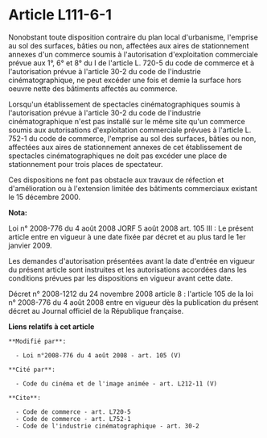 # Article L111-6-1

Nonobstant toute disposition contraire du plan local d'urbanisme, l'emprise au sol des surfaces, bâties ou non, affectées aux
aires de stationnement annexes d'un commerce soumis à l'autorisation d'exploitation commerciale prévue aux 1°, 6° et 8° du I
de l'article L. 720-5 du code de commerce et à l'autorisation prévue à l'article 30-2 du code de l'industrie
cinématographique, ne peut excéder une fois et demie la surface hors oeuvre nette des bâtiments affectés au commerce. 

Lorsqu'un établissement de spectacles cinématographiques soumis à l'autorisation prévue à l'article 30-2 du code de
l'industrie cinématographique n'est pas installé sur le même site qu'un commerce soumis aux autorisations d'exploitation
commerciale prévues à l'article L. 752-1 du code de commerce, l'emprise au sol des surfaces, bâties ou non, affectées aux
aires de stationnement annexes de cet établissement de spectacles cinématographiques ne doit pas excéder une place de
stationnement pour trois places de spectateur. 

Ces dispositions ne font pas obstacle aux travaux de réfection et d'amélioration ou à l'extension limitée des bâtiments
commerciaux existant le 15 décembre 2000.

**Nota:**

Loi n° 2008-776 du 4 août 2008 JORF 5 août 2008 art. 105 III : Le présent article entre en vigueur à une date fixée par
décret et au plus tard le 1er janvier 2009. 

Les demandes d'autorisation présentées avant la date d'entrée en vigueur du présent article sont instruites et les
autorisations accordées dans les conditions prévues par les dispositions en vigueur avant cette date. 

Décret n° 2008-1212 du 24 novembre 2008 article 8 : l'article 105 de la loi n° 2008-776 du 4 août 2008 entre en vigueur dès
la publication du présent décret au Journal officiel de la République française.

**Liens relatifs à cet article**

	**Modifié par**:

	  - Loi n°2008-776 du 4 août 2008 - art. 105 (V)

	**Cité par**:

	  - Code du cinéma et de l'image animée - art. L212-11 (V)

	**Cite**:

	  - Code de commerce - art. L720-5
	  - Code de commerce - art. L752-1
	  - Code de l'industrie cinématographique - art. 30-2
